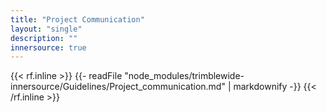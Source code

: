 ```yaml
---
title: "Project Communication"
layout: "single"
description: ""
innersource: true
---
```


<style>
  article h1 {display: none}
    .menu-right{opacity:0}
</style>

{{< rf.inline >}}
{{- readFile "node_modules/trimblewide-innersource/Guidelines/Project_communication.md" | markdownify -}}
{{< /rf.inline >}}
